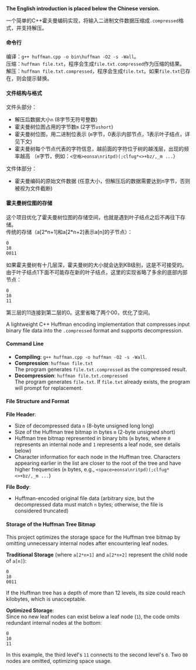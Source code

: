 **The English introduction is placed below the Chinese version.**

一个简单的C++霍夫曼编码实现，将输入二进制文件数据压缩成`.compressed`格式，并支持解压。  

#### 命令行
编译：`g++ huffman.cpp -o bin\huffman -O2 -s -Wall`。  
压缩：`huffman file.txt`，程序会生成`file.txt.compressed`作为压缩的结果。  
解压：`huffman file.txt.compressed`，程序会生成`file.txt`。如果`file.txt`已存在，则会提示替换。  

#### 文件结构与格式

文件头部分：  
- 解压后数据大小`n` (8字节无符号整数)  
- 霍夫曼树位图占用的字节数`m` (2字节`ushort`)  
- 霍夫曼树位图，用二进制位表示 (`m`字节，0表示内部节点，1表示叶子结点，详见下文)  
- 霍夫曼树每个节点代表的字符信息，越前面的字符位于树的越浅层，出现的频率越高 （`m`字节，例如：`<空格>eonsa\nritpd)(;clfug*<>+bz/,_m ...`）

文件体部分：  
- 霍夫曼编码的原始文件数据 (任意大小，但解压后的数据需要达到n字节，否则被视为文件截断)  

#### 霍夫曼树位图的存储

这个项目优化了霍夫曼树位图的存储空间，也就是遇到叶子结点之后不再往下存储。  
传统的存储（a[2\*n+1]和a[2\*n+2]表示a[n]的子节点）：  
```
0
10
0011
```
如果霍夫曼树有十几层深，霍夫曼树的大小就会达到KB级别，这是不可接受的。  
由于叶子结点1下面不可能存在新的叶子结点，这里的实现省略了多余的底部内部节点：  
```
0
10
11
```
第三层的11连接到第二层的0。这里省略了两个00，优化了空间。  


A lightweight C++ Huffman encoding implementation that compresses input binary file data into the `.compressed` format and supports decompression.

#### Command Line
- **Compiling**: `g++ huffman.cpp -o huffman -O2 -s -Wall`.  
- **Compression**: `huffman file.txt`  
  The program generates `file.txt.compressed` as the compressed result.  
- **Decompression**: `huffman file.txt.compressed`  
  The program generates `file.txt`. If `file.txt` already exists, the program will prompt for replacement.

#### File Structure and Format

**File Header**:  
- Size of decompressed data `n` (8-byte unsigned long long)  
- Size of the Huffman tree bitmap in bytes `m` (2-byte unsigned short)  
- Huffman tree bitmap represented in binary bits (`m` bytes, where `0` represents an internal node and `1` represents a leaf node, see details below)  
- Character information for each node in the Huffman tree. Characters appearing earlier in the list are closer to the root of the tree and have higher frequencies (`m` bytes, e.g., `<space>eonsa\nritpd)(;clfug*<>+bz/,_m ...`)  

**File Body**:  
- Huffman-encoded original file data (arbitrary size, but the decompressed data must match `n` bytes; otherwise, the file is considered truncated)

#### Storage of the Huffman Tree Bitmap

This project optimizes the storage space for the Huffman tree bitmap by omitting unnecessary internal nodes after encountering leaf nodes.  

**Traditional Storage** (where `a[2*n+1]` and `a[2*n+2]` represent the child node of `a[n]`):  
```
0
10
0011
```
If the Huffman tree has a depth of more than 12 levels, its size could reach kilobytes, which is unacceptable.  

**Optimized Storage**:  
Since no new leaf nodes can exist below a leaf node (`1`), the code omits redundant internal nodes at the bottom:  
```
0
10
11
```
In this example, the third level's `11` connects to the second level's `0`. Two `00` nodes are omitted, optimizing space usage.  
